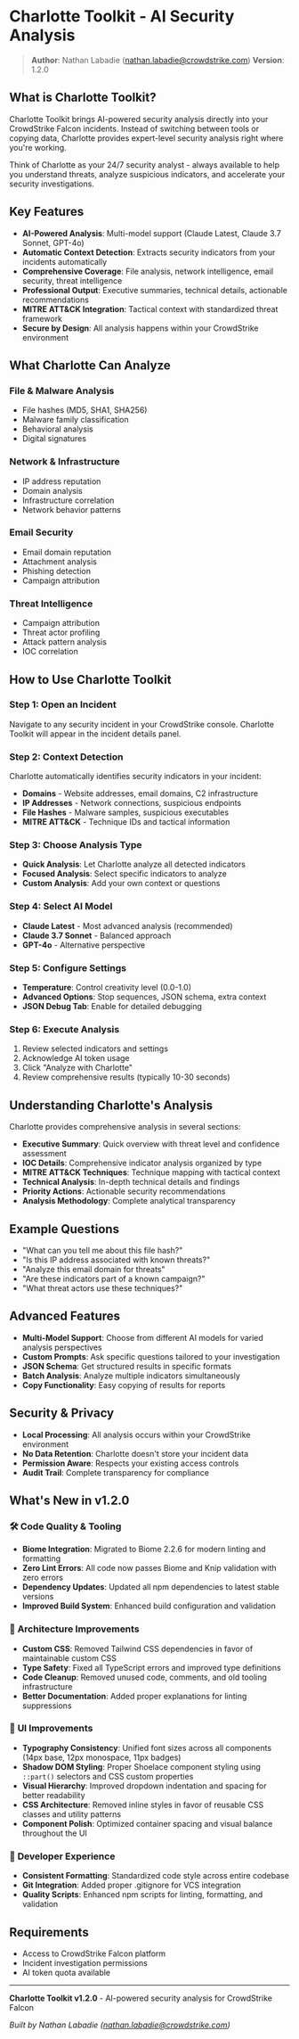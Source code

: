 # Charlotte Toolkit - AI Security Analysis

> **Author**: Nathan Labadie (nathan.labadie@crowdstrike.com)
> **Version**: 1.2.0

## What is Charlotte Toolkit?

Charlotte Toolkit brings AI-powered security analysis directly into your CrowdStrike Falcon incidents. Instead of switching between tools or copying data, Charlotte provides expert-level security analysis right where you're working.

Think of Charlotte as your 24/7 security analyst - always available to help you understand threats, analyze suspicious indicators, and accelerate your security investigations.

## Key Features

- **AI-Powered Analysis**: Multi-model support (Claude Latest, Claude 3.7 Sonnet, GPT-4o)
- **Automatic Context Detection**: Extracts security indicators from your incidents automatically
- **Comprehensive Coverage**: File analysis, network intelligence, email security, threat intelligence
- **Professional Output**: Executive summaries, technical details, actionable recommendations
- **MITRE ATT&CK Integration**: Tactical context with standardized threat framework
- **Secure by Design**: All analysis happens within your CrowdStrike environment

## What Charlotte Can Analyze

### File & Malware Analysis
- File hashes (MD5, SHA1, SHA256)
- Malware family classification  
- Behavioral analysis
- Digital signatures

### Network & Infrastructure
- IP address reputation
- Domain analysis
- Infrastructure correlation
- Network behavior patterns

### Email Security
- Email domain reputation
- Attachment analysis
- Phishing detection
- Campaign attribution

### Threat Intelligence
- Campaign attribution
- Threat actor profiling
- Attack pattern analysis
- IOC correlation

## How to Use Charlotte Toolkit

### Step 1: Open an Incident
Navigate to any security incident in your CrowdStrike console. Charlotte Toolkit will appear in the incident details panel.

### Step 2: Context Detection
Charlotte automatically identifies security indicators in your incident:
- **Domains** - Website addresses, email domains, C2 infrastructure
- **IP Addresses** - Network connections, suspicious endpoints
- **File Hashes** - Malware samples, suspicious executables
- **MITRE ATT&CK** - Technique IDs and tactical information

### Step 3: Choose Analysis Type
- **Quick Analysis**: Let Charlotte analyze all detected indicators
- **Focused Analysis**: Select specific indicators to analyze
- **Custom Analysis**: Add your own context or questions

### Step 4: Select AI Model
- **Claude Latest** - Most advanced analysis (recommended)
- **Claude 3.7 Sonnet** - Balanced approach
- **GPT-4o** - Alternative perspective

### Step 5: Configure Settings
- **Temperature**: Control creativity level (0.0-1.0)
- **Advanced Options**: Stop sequences, JSON schema, extra context
- **JSON Debug Tab**: Enable for detailed debugging

### Step 6: Execute Analysis
1. Review selected indicators and settings
2. Acknowledge AI token usage
3. Click "Analyze with Charlotte"
4. Review comprehensive results (typically 10-30 seconds)

## Understanding Charlotte's Analysis

Charlotte provides comprehensive analysis in several sections:

- **Executive Summary**: Quick overview with threat level and confidence assessment
- **IOC Details**: Comprehensive indicator analysis organized by type
- **MITRE ATT&CK Techniques**: Technique mapping with tactical context
- **Technical Analysis**: In-depth technical details and findings
- **Priority Actions**: Actionable security recommendations
- **Analysis Methodology**: Complete analytical transparency

## Example Questions

- "What can you tell me about this file hash?"
- "Is this IP address associated with known threats?"
- "Analyze this email domain for threats"
- "Are these indicators part of a known campaign?"
- "What threat actors use these techniques?"

## Advanced Features

- **Multi-Model Support**: Choose from different AI models for varied analysis perspectives
- **Custom Prompts**: Ask specific questions tailored to your investigation
- **JSON Schema**: Get structured results in specific formats
- **Batch Analysis**: Analyze multiple indicators simultaneously
- **Copy Functionality**: Easy copying of results for reports

## Security & Privacy

- **Local Processing**: All analysis occurs within your CrowdStrike environment
- **No Data Retention**: Charlotte doesn't store your incident data
- **Permission Aware**: Respects your existing access controls
- **Audit Trail**: Complete transparency for compliance

## What's New in v1.2.0

### 🛠️ **Code Quality & Tooling**
- **Biome Integration**: Migrated to Biome 2.2.6 for modern linting and formatting
- **Zero Lint Errors**: All code now passes Biome and Knip validation with zero errors
- **Dependency Updates**: Updated all npm dependencies to latest stable versions
- **Improved Build System**: Enhanced build configuration and validation

### 🎨 **Architecture Improvements**
- **Custom CSS**: Removed Tailwind CSS dependencies in favor of maintainable custom CSS
- **Type Safety**: Fixed all TypeScript errors and improved type definitions
- **Code Cleanup**: Removed unused code, comments, and old tooling infrastructure
- **Better Documentation**: Added proper explanations for linting suppressions

### 🎨 **UI Improvements**
- **Typography Consistency**: Unified font sizes across all components (14px base, 12px monospace, 11px badges)
- **Shadow DOM Styling**: Proper Shoelace component styling using `::part()` selectors and CSS custom properties
- **Visual Hierarchy**: Improved dropdown indentation and spacing for better readability
- **CSS Architecture**: Removed inline styles in favor of reusable CSS classes and utility patterns
- **Component Polish**: Optimized container spacing and visual balance throughout the UI

### 🔧 **Developer Experience**
- **Consistent Formatting**: Standardized code style across entire codebase
- **Git Integration**: Added proper .gitignore for VCS integration
- **Quality Scripts**: Enhanced npm scripts for linting, formatting, and validation

## Requirements

- Access to CrowdStrike Falcon platform
- Incident investigation permissions
- AI token quota available

---

**Charlotte Toolkit v1.2.0** - AI-powered security analysis for CrowdStrike Falcon

*Built by Nathan Labadie (nathan.labadie@crowdstrike.com)*
